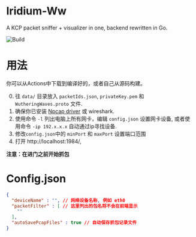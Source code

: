 # Iridium-Ww

A KCP packet sniffer + visualizer in one, backend rewritten in Go.

![Build](https://github.com/Akka0/Iridium-NG/actions/workflows/build.yml/badge.svg)

# 用法

你可以从Actions中下载到编译好的，或者自己从源码构建。

0. 往 `data/` 目录放入 `packetIds.json`, `privateKey.pem` 和 `WutheringWaves.proto` 文件.
1. 确保你已安装 [Npcap driver](https://npcap.com/#download) 或 wireshark.
2. 使用命令 `-l` 列出电脑上所有网卡，编辑 `config.json` 设置网卡设备, 或者使用命令 `-ip 192.x.x.x` 自动通过ip寻找设备.
3. 修改`config.json`中的 `minPort` 和 `maxPort` 设置端口范围
4. 打开 http://localhost:1984/, 

**注意：在进门之前开始抓包**

# Config.json

```json
{
  "deviceName" : "", // 网络设备名称, 例如 eth0
  "packetFilter" : [ // 这里列出的包名将不会在前端显示
    ""
  ],
  "autoSavePcapFiles" : true // 自动保存抓包记录文件
}
```
